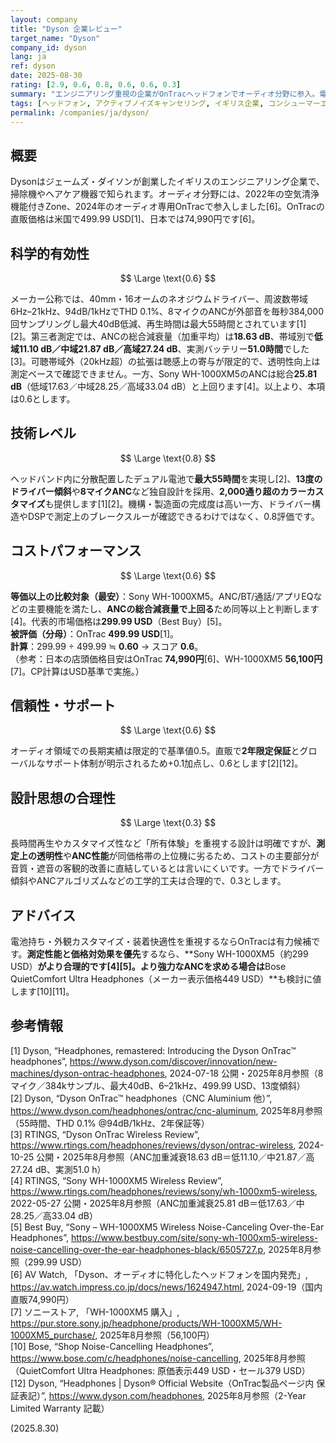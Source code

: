 ```yaml
---
layout: company
title: "Dyson 企業レビュー"
target_name: "Dyson"
company_id: dyson
lang: ja
ref: dyson
date: 2025-08-30
rating: [2.9, 0.6, 0.8, 0.6, 0.6, 0.3]
summary: "エンジニアリング重視の企業がOnTracヘッドフォンでオーディオ分野に参入。電池持ちは突出しますが、測定上のANCや音質は上位機に及ばず、価格対性能は伸び悩みます。"
tags: [ヘッドフォン, アクティブノイズキャンセリング, イギリス企業, コンシューマーエレクトロニクス]
permalink: /companies/ja/dyson/
---
```


## 概要

Dysonはジェームズ・ダイソンが創業したイギリスのエンジニアリング企業で、掃除機やヘアケア機器で知られます。オーディオ分野には、2022年の空気清浄機能付きZone、2024年のオーディオ専用OnTracで参入しました[6]。OnTracの直販価格は米国で499.99 USD[1]、日本では74,990円です[6]。

## 科学的有効性

$$ \Large \text{0.6} $$

メーカー公称では、40mm・16オームのネオジウムドライバー、周波数帯域6Hz–21kHz、94dB/1kHzでTHD 0.1%、8マイクのANCが外部音を毎秒384,000回サンプリングし最大40dB低減、再生時間は最大55時間とされています[1][2]。第三者測定では、ANCの総合減衰量（加重平均）は**18.63 dB**、帯域別で**低域11.10 dB／中域21.87 dB／高域27.24 dB**、実測バッテリー**51.0時間**でした[3]。可聴帯域外（20kHz超）の拡張は聴感上の寄与が限定的で、透明性向上は測定ベースで確認できません。一方、Sony WH-1000XM5のANCは総合**25.81 dB**（低域17.63／中域28.25／高域33.04 dB）と上回ります[4]。以上より、本項は0.6とします。

## 技術レベル

$$ \Large \text{0.8} $$

ヘッドバンド内に分散配置したデュアル電池で**最大55時間**を実現し[2]、**13度のドライバー傾斜**や**8マイクANC**など独自設計を採用、**2,000通り超のカラーカスタマイズ**も提供します[1][2]。機構・製造面の完成度は高い一方、ドライバー構造やDSPで測定上のブレークスルーが確認できるわけではなく、0.8評価です。

## コストパフォーマンス

$$ \Large \text{0.6} $$

**等価以上の比較対象（最安）**：Sony WH-1000XM5。ANC/BT/通話/アプリEQなどの主要機能を満たし、**ANCの総合減衰量で上回る**ため同等以上と判断します[4]。代表的市場価格は**299.99 USD**（Best Buy）[5]。  
**被評価（分母）**：OnTrac **499.99 USD**[1]。  
**計算**：299.99 ÷ 499.99 ≒ **0.60** → スコア **0.6**。  
（参考：日本の店頭価格目安はOnTrac **74,990円**[6]、WH-1000XM5 **56,100円**[7]。CP計算はUSD基準で実施。）

## 信頼性・サポート

$$ \Large \text{0.6} $$

オーディオ領域での長期実績は限定的で基準値0.5。直販で**2年限定保証**とグローバルなサポート体制が明示されるため+0.1加点し、0.6とします[2][12]。

## 設計思想の合理性

$$ \Large \text{0.3} $$

長時間再生やカスタマイズ性など「所有体験」を重視する設計は明確ですが、**測定上の透明性**や**ANC性能**が同価格帯の上位機に劣るため、コストの主要部分が音質・遮音の客観的改善に直結しているとは言いにくいです。一方でドライバー傾斜やANCアルゴリズムなどの工学的工夫は合理的で、0.3とします。

## アドバイス

電池持ち・外観カスタマイズ・装着快適性を重視するならOnTracは有力候補です。**測定性能と価格対効果を優先**するなら、**Sony WH-1000XM5（約299 USD）**がより合理的です[4][5]。**より強力なANC**を求める場合は**Bose QuietComfort Ultra Headphones（メーカー表示価格449 USD）**も検討に値します[10][11]。

## 参考情報

[1] Dyson, “Headphones, remastered: Introducing the Dyson OnTrac™ headphones”, https://www.dyson.com/discover/innovation/new-machines/dyson-ontrac-headphones, 2024-07-18 公開・2025年8月参照（8マイク／384kサンプル、最大40dB、6–21kHz、499.99 USD、13度傾斜）  
[2] Dyson, “Dyson OnTrac™ headphones（CNC Aluminium 他）”, https://www.dyson.com/headphones/ontrac/cnc-aluminum, 2025年8月参照（55時間、THD 0.1% @94dB/1kHz、2年保証等）  
[3] RTINGS, “Dyson OnTrac Wireless Review”, https://www.rtings.com/headphones/reviews/dyson/ontrac-wireless, 2024-10-25 公開・2025年8月参照（ANC加重減衰18.63 dB＝低11.10／中21.87／高27.24 dB、実測51.0 h）  
[4] RTINGS, “Sony WH-1000XM5 Wireless Review”, https://www.rtings.com/headphones/reviews/sony/wh-1000xm5-wireless, 2022-05-27 公開・2025年8月参照（ANC加重減衰25.81 dB＝低17.63／中28.25／高33.04 dB）  
[5] Best Buy, “Sony – WH-1000XM5 Wireless Noise-Canceling Over-the-Ear Headphones”, https://www.bestbuy.com/site/sony-wh-1000xm5-wireless-noise-cancelling-over-the-ear-headphones-black/6505727.p, 2025年8月参照（299.99 USD）  
[6] AV Watch, 「Dyson、オーディオに特化したヘッドフォンを国内発売」, https://av.watch.impress.co.jp/docs/news/1624947.html, 2024-09-19（国内直販74,990円）  
[7] ソニーストア, 「WH-1000XM5 購入」, https://pur.store.sony.jp/headphone/products/WH-1000XM5/WH-1000XM5_purchase/, 2025年8月参照（56,100円）  
[10] Bose, “Shop Noise-Cancelling Headphones”, https://www.bose.com/c/headphones/noise-cancelling, 2025年8月参照（QuietComfort Ultra Headphones: 原価表示449 USD・セール379 USD）  
[12] Dyson, “Headphones | Dyson® Official Website（OnTrac製品ページ内 保証表記）”, https://www.dyson.com/headphones, 2025年8月参照（2-Year Limited Warranty 記載）

(2025.8.30)

